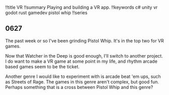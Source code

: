 !!title VR
!!summary Playing and building a VR app.
!!keywords c# unity vr godot rust gamedev pistol whip 
!!series

## 0627

The past week or so I've been grinding Pistol Whip. It's in the top two for VR games.

Now that Watcher in the Deep is good enough, I'll switch to another project. I do want to make a VR game at some point in my life, and rhythm arcade based games seem to be the ticket.

Another genre I would like to experiment with is arcade beat 'em ups, such as Streets of Rage. The games in this genre aren't complex, but good fun. Perhaps something that is a cross between Pistol Whip and this genre?



